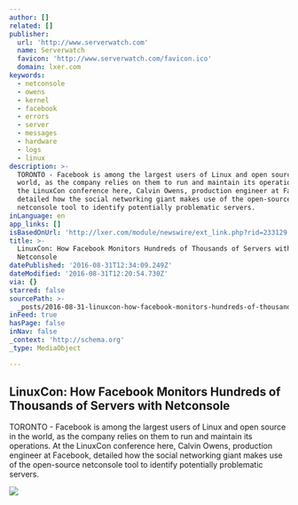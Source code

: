 ```yaml
---
author: []
related: []
publisher:
  url: 'http://www.serverwatch.com'
  name: Serverwatch
  favicon: 'http://www.serverwatch.com/favicon.ico'
  domain: lxer.com
keywords:
  - netconsole
  - owens
  - kernel
  - facebook
  - errors
  - server
  - messages
  - hardware
  - logs
  - linux
description: >-
  TORONTO - Facebook is among the largest users of Linux and open source in the
  world, as the company relies on them to run and maintain its operations. At
  the LinuxCon conference here, Calvin Owens, production engineer at Facebook,
  detailed how the social networking giant makes use of the open-source
  netconsole tool to identify potentially problematic servers.
inLanguage: en
app_links: []
isBasedOnUrl: 'http://lxer.com/module/newswire/ext_link.php?rid=233129'
title: >-
  LinuxCon: How Facebook Monitors Hundreds of Thousands of Servers with
  Netconsole
datePublished: '2016-08-31T12:34:09.249Z'
dateModified: '2016-08-31T12:20:54.730Z'
via: {}
starred: false
sourcePath: >-
  _posts/2016-08-31-linuxcon-how-facebook-monitors-hundreds-of-thousands-of-ser.md
inFeed: true
hasPage: false
inNav: false
_context: 'http://schema.org'
_type: MediaObject

---
```

<article style=""><h1>LinuxCon: How Facebook Monitors Hundreds of Thousands of Servers with Netconsole</h1><p>TORONTO - Facebook is among the largest users of Linux and open source in the world, as the company relies on them to run and maintain its operations. At the LinuxCon conference here, Calvin Owens, production engineer at Facebook, detailed how the social networking giant makes use of the open-source netconsole tool to identify potentially problematic servers.</p><img src="http://www.serverwatch.com/imagesvr_ce/7395/icon-server-virtualization-r.jpg" /></article>